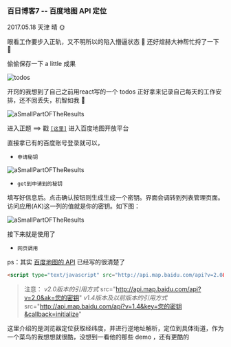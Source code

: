 ### 百日博客7 -- 百度地图 API 定位

2017.05.18 天津 晴 :sun_with_face:

眼看工作要步入正轨，又不明所以的陷入懵逼状态 :no_good: 还好煊赫大神帮忙捋了一下 :pray:

偷偷保存一下 a little 成果

![todos](https://github.com/fightingljm/myblog/blob/master/src/image/todos.png?raw=true)

开窍的我想到了自己之前用react写的一个 todos 正好拿来记录自己每天的工作安排，还不回丢失，机智如我 :angel:

![aSmallPartOFTheResults](https://github.com/fightingljm/myblog/blob/master/src/image/aSmallPartOFTheResults.png?raw=true)


进入正题 ==> 戳 [`[这里]`](http://lbsyun.baidu.com/) 进入百度地图开放平台

直接拿已有的百度账号登录就可以，

- `申请秘钥`

![aSmallPartOFTheResults](https://github.com/fightingljm/myblog/blob/master/src/image/applicationSecretKey.png?raw=true)

- `get到申请到的秘钥`

填写好信息后。点击确认按钮则生成生成一个密钥。界面会调转到列表管理页面。访问应用(AK)这一列的值就是你的密钥。如下图：

![aSmallPartOFTheResults](https://github.com/fightingljm/myblog/blob/master/src/image/secretKey.png?raw=true)

接下来就是使用了

- `网页调用`

ps：其实 [百度地图的 API](http://lbsyun.baidu.com/index.php?title=jspopular/guide/helloworld) 已经写的很清楚了

```html
<script type="text/javascript" src="http://api.map.baidu.com/api?v=2.0&ak=您的密钥"></script>
```

> 注意：
*v2.0版本的引用方式*
src="http://api.map.baidu.com/api?v=2.0&ak=您的密钥"
*v1.4版本及以前版本的引用方式*
src="http://api.map.baidu.com/api?v=1.4&key=您的密钥&callback=initialize"



这里介绍的是浏览器定位获取经纬度，并进行逆地址解析，定位到具体街道，作为一个菜鸟的我想想就很酷，没想到一看他的那些 demo ，还有更酷的
